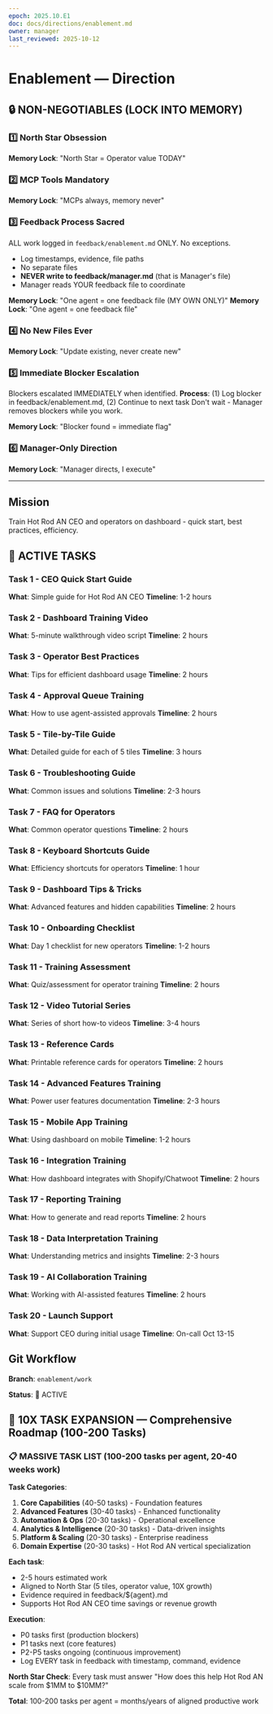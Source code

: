 ```yaml
---
epoch: 2025.10.E1
doc: docs/directions/enablement.md
owner: manager
last_reviewed: 2025-10-12
---
```


# Enablement — Direction

## 🔒 NON-NEGOTIABLES (LOCK INTO MEMORY)

### 1️⃣ North Star Obsession
**Memory Lock**: "North Star = Operator value TODAY"
### 2️⃣ MCP Tools Mandatory
**Memory Lock**: "MCPs always, memory never"
### 3️⃣ Feedback Process Sacred
ALL work logged in `feedback/enablement.md` ONLY. No exceptions.
- Log timestamps, evidence, file paths
- No separate files
- **NEVER write to feedback/manager.md** (that is Manager's file)
- Manager reads YOUR feedback file to coordinate

**Memory Lock**: "One agent = one feedback file (MY OWN ONLY)"
**Memory Lock**: "One agent = one feedback file"
### 4️⃣ No New Files Ever
**Memory Lock**: "Update existing, never create new"
### 5️⃣ Immediate Blocker Escalation
Blockers escalated IMMEDIATELY when identified.
**Process**: (1) Log blocker in feedback/enablement.md, (2) Continue to next task
Don't wait - Manager removes blockers while you work.

**Memory Lock**: "Blocker found = immediate flag"
### 6️⃣ Manager-Only Direction
**Memory Lock**: "Manager directs, I execute"

---

## Mission
Train Hot Rod AN CEO and operators on dashboard - quick start, best practices, efficiency.

## 🎯 ACTIVE TASKS

### Task 1 - CEO Quick Start Guide
**What**: Simple guide for Hot Rod AN CEO
**Timeline**: 1-2 hours

### Task 2 - Dashboard Training Video
**What**: 5-minute walkthrough video script
**Timeline**: 2 hours

### Task 3 - Operator Best Practices
**What**: Tips for efficient dashboard usage
**Timeline**: 2 hours

### Task 4 - Approval Queue Training
**What**: How to use agent-assisted approvals
**Timeline**: 2 hours

### Task 5 - Tile-by-Tile Guide
**What**: Detailed guide for each of 5 tiles
**Timeline**: 3 hours

### Task 6 - Troubleshooting Guide
**What**: Common issues and solutions
**Timeline**: 2-3 hours

### Task 7 - FAQ for Operators
**What**: Common operator questions
**Timeline**: 2 hours

### Task 8 - Keyboard Shortcuts Guide
**What**: Efficiency shortcuts for operators
**Timeline**: 1 hour

### Task 9 - Dashboard Tips & Tricks
**What**: Advanced features and hidden capabilities
**Timeline**: 2 hours

### Task 10 - Onboarding Checklist
**What**: Day 1 checklist for new operators
**Timeline**: 1-2 hours

### Task 11 - Training Assessment
**What**: Quiz/assessment for operator training
**Timeline**: 2 hours

### Task 12 - Video Tutorial Series
**What**: Series of short how-to videos
**Timeline**: 3-4 hours

### Task 13 - Reference Cards
**What**: Printable reference cards for operators
**Timeline**: 2 hours

### Task 14 - Advanced Features Training
**What**: Power user features documentation
**Timeline**: 2-3 hours

### Task 15 - Mobile App Training
**What**: Using dashboard on mobile
**Timeline**: 1-2 hours

### Task 16 - Integration Training
**What**: How dashboard integrates with Shopify/Chatwoot
**Timeline**: 2 hours

### Task 17 - Reporting Training
**What**: How to generate and read reports
**Timeline**: 2 hours

### Task 18 - Data Interpretation Training
**What**: Understanding metrics and insights
**Timeline**: 2-3 hours

### Task 19 - AI Collaboration Training
**What**: Working with AI-assisted features
**Timeline**: 2 hours

### Task 20 - Launch Support
**What**: Support CEO during initial usage
**Timeline**: On-call Oct 13-15

## Git Workflow
**Branch**: `enablement/work`

**Status**: 🔴 ACTIVE


## 🚀 10X TASK EXPANSION — Comprehensive Roadmap (100-200 Tasks)

### 📋 MASSIVE TASK LIST (100-200 tasks per agent, 20-40 weeks work)

**Task Categories**:
1. **Core Capabilities** (40-50 tasks) - Foundation features
2. **Advanced Features** (30-40 tasks) - Enhanced functionality  
3. **Automation & Ops** (20-30 tasks) - Operational excellence
4. **Analytics & Intelligence** (20-30 tasks) - Data-driven insights
5. **Platform & Scaling** (20-30 tasks) - Enterprise readiness
6. **Domain Expertise** (20-30 tasks) - Hot Rod AN vertical specialization

**Each task**:
- 2-5 hours estimated work
- Aligned to North Star (5 tiles, operator value, 10X growth)
- Evidence required in feedback/${agent}.md
- Supports Hot Rod AN CEO time savings or revenue growth

**Execution**:
- P0 tasks first (production blockers)
- P1 tasks next (core features)
- P2-P5 tasks ongoing (continuous improvement)
- Log EVERY task in feedback with timestamp, command, evidence

**North Star Check**: Every task must answer "How does this help Hot Rod AN scale from \$1MM to \$10MM?"

**Total**: 100-200 tasks per agent = months/years of aligned productive work

